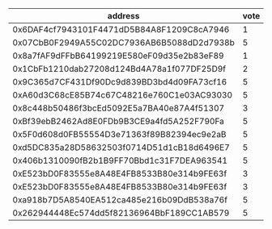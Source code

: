 address|vote|timestamp|signature
---|---|---|---
0x6DAF4cf7943101F4471dD5B84A8F1209C8cA7946|1|1609246537|0xb03e770e6f20c1badcde28801b1695761a69f1f87022b9986f68f480ef69b05f3fd7b8ea59336e5a9e434b55c0d5cd3ff4312640e2fc0175e04cd570b41ed3dc1b
0x07CbB0F2949A55C02DC7936AB6B5088dD2d7938b|5|1609247428|0x43c013cd1fe69c660cce75731aa22c3dd64c54695367af03057091381c138a0a5998d161987f04ce8f8be67b939fc0c2d51171c01cd6e53be79812c8c34f7ebe1c
0x8a7fAF9dFFbB64199219E580eF09d35e2b83eF89|1|1609247701|0xe2118580298bb99ad28f7b37a26be6a558c2df718ed980e088348a2fb44de4690a6416657553ad0663b0588ef90643659ff4fb18ce26cb2812df050683afc85d1c
0x1CbFb1210dab27208d124Bd4A78a1f077DF25D9f|2|1609247937|0x4d1839155ae7b4450188b17e9babdc0846b2e8163f244aea0c7fb82b5722bfe95e8dca59804dc7d62fc30bad7ee1c9103e930a416e8f68a6976344fb553bccbd1b
0x9C365d7CF431Df90Dc9d839BD3bd4d09FA73cf16|5|1609248718|0x872130b14487b12e9865ab2d792c2eaba84efe37daca9a1cb73460bb95b6e53c2f351621b1ae33e08dbaac1defd640c119845041d0531f3299b403a930d529631b
0xA60d3C68cE85B74c67C48216e760C1e03AC93030|5|1609257260|0x7f8f970228b2d05bf6637462cdf4a80e0b5c4cbdc1501b2539913308507774586276a27f86095aa98c61fb5895a48b9feace485dbc2aeb5b91eb605e5fca65881b
0x8c448b50486f3bcEd5092E5a7BA40e87A4f51307|3|1609259268|0xb1b68f6fc4caf58f34a12a967d9c18589baf4a6996c3da5cd630cde8f432141727a75bcde1fd8b78f97d70f2dd437e9dbec46698af0b47cad2602ddd8f2804a41b
0xBf39ebB2462Ad8E0FDb9B3CE9a4fd5A252F790Fa|5|1609259488|0x709c533889f614798f709cf232c081b8d419179569564acec7eea5708564b1c741e1f5e0bf109967853151a8119bf8a0ca3d9d488585d8cc674c67f9e4363f7d1b
0x5F0d608d0FB55554D3e71363f89B82394ec9e2aB|5|1609259502|0x0dec58b215b6ae549d802ddc6d49cf06dd4162b7fcf49985b34ee3a70a5964761858aac7b6489bd31cd902f8899342a579ccba52652381dd450fe58fad0abf421b
0xd5DC835a28D58632503f0714D51d1cB18d6496E7|5|1609269877|0x3b6d3c08f5b890ef3f6d0ddd8f41fff00f73c2b8770ceea47a4e7925247d35d7278875026afb241bac5085f776fa965c207f6e04df075a1ab41bc66a408c7d141b
0x406b1310090fB2b1B9FF70Bbd1c31F7DEA963541|5|1609277004|0xd8634528a6e8a3a1edb4fa3efaa5d97a32864a7778039f043b970bdd3f65ac6d63daba7d6022fb2874e2bdf6a88c5c0f5aed8b68cdbe5a92d6f4202f85b12e7d1c
0xE523bD0F83555e8A48E4FB8533B80e314b9FE63f|3|1609277623|0x2df278667d15ae67c9ac3d4f8f834d404b83d418d9f74e91565aa32f4423629845507c50c916f7a6fa3a0f5b7918da34fedf04a5c4c0049fe3f762178ee3753d1c
0xE523bD0F83555e8A48E4FB8533B80e314b9FE63f|3|1609277642|0x9691fb5f38631b5109b25ff024752880e673bc65270daf6187c675f4bce921593f00432572bf8137333fe7839a036b685522d7d067b1b1e5dfef8e3d5cd546e91b
0xa918b7D5A8540EA512ca485e216b09DdB538a76f|5|1609284947|0x2a73fe5cf14dfde612cb80c9645e72f4d12cc23e9fdf3dafed1848bb2d43d6725bdd3f2e0e9f7fcb9c04c0c66156a5c804d84dbe9aa516acdc71d8426053c3e51b
0x262944448Ec574dd5f82136964BbF189CC1AB579|5|1609332444|0x3e530bd3ac9d903bfec92dbaf04a90a59d24bef4fd61222e9888474f5445de0e35af4d4b3711ac101b0bd3da544150c0415eec105f4ae12e700286ae16d8f4711b